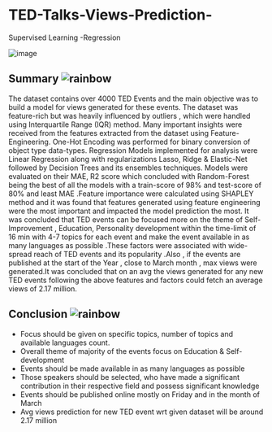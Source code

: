 # TED-Talks-Views-Prediction-
Supervised Learning -Regression

![image](https://user-images.githubusercontent.com/102039796/216668604-7e499001-7f76-48ae-ad62-c5b62d175085.png)

## Summary ![rainbow](https://user-images.githubusercontent.com/102039796/216668803-7f6a97f1-9dff-419e-83e9-c4569092862c.png)

The dataset contains over 4000 TED Events and the main objective was to build a model for views generated for these events. The dataset was feature-rich but was heavily influenced by outliers , which were handled using Interquartile Range (IQR) method. Many important insights were received from the features extracted from the dataset using Feature-Engineering. One-Hot Encoding was performed for binary conversion of object type data-types. Regression Models implemented for analysis were Linear Regression along with regularizations Lasso, Ridge & Elastic-Net followed by Decision Trees and its ensembles techniques. Models were evaluated on their MAE, R2 score which concluded with Random-Forest being the best of all the models with a train-score of 98% and test-score of 80% and least MAE .Feature importance were calculated using SHAPLEY method and it was found that features generated using feature engineering were the most important and impacted the model prediction the most. It was concluded that TED events can be focused more on the theme of Self-Improvement , Education, Personality development within the time-limit of 16 min with 4-7 topics for each event and make the event available in as many languages as possible .These factors were associated with wide-spread reach of TED events and its popularity .Also , if the events are published at the start of the Year , close to March month , max views were generated.It was concluded that on an avg the views generated for any new TED events following the above features and factors could fetch an average views of 2.17 million.

## Conclusion ![rainbow](https://user-images.githubusercontent.com/102039796/216669238-a29ca918-71c7-4aeb-ad62-542479d052e2.png)

* Focus should be given on specific topics, number of topics and available languages count.
* Overall theme of majority of the events focus on Education & Self-development
* Events should be made available in as many languages as possible
* Those speakers should be selected, who have made a significant contribution in their respective field and possess significant knowledge
* Events should be published online mostly on Friday and in the month of March
* Avg views prediction for new TED event wrt given dataset will be around 2.17 million
